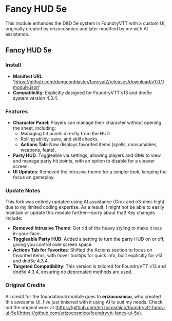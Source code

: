 # Fancy HUD 5e

This module enhances the D&D 5e system in FoundryVTT with a custom UI, originally created by erizocosmico and later modified by me with AI assistance.

## Fancy HUD 5e

### Install
- **Manifest URL**: 'https://github.com/dungeonblaster/fancyui2/releases/download/v1.0.1/module.json'
- **Compatibility**: Explicitly designed for FoundryVTT v13 and dnd5e system version 4.3.4.

### Features
- **Character Panel**: Players can manage their character without opening the sheet, including:
  - Managing hit points directly from the HUD.
  - Rolling ability, save, and skill checks.
  - **Actions Tab**: Now displays favorited items (spells, consumables, weapons, feats).
- **Party HUD**: Toggleable via settings, allowing players and GMs to view and manage party hit points, with an option to disable for a cleaner screen.
- **UI Updates**: Removed the intrusive theme for a simpler look, keeping the focus on gameplay.

### Update Notes
This fork was entirely updated using AI assistance (Grok and o3-mini-high) due to my limited coding expertise. As a result, I might not be able to easily maintain or update this module further—sorry about that! Key changes include:
- **Removed Intrusive Theme**: Got rid of the heavy styling to make it less in-your-face.
- **Toggleable Party HUD**: Added a setting to turn the party HUD on or off, giving you control over screen space.
- **Actions Tab for Favorites**: Shifted the Actions section to focus on favorited items, with hover tooltips for quick info, built explicitly for v13 and dnd5e 4.3.4.
- **Targeted Compatibility**: This version is tailored for FoundryVTT v13 and dnd5e 4.3.4, ensuring no deprecated methods are used.

### Original Credits
All credit for the foundational module goes to **erizocosmico**, who created this awesome UI. I’ve just tinkered with it using AI to suit my needs. Check out the original work at [https://github.com/erizocosmico/foundryvtt-fancy-ui-5e](https://github.com/erizocosmico/foundryvtt-fancy-ui-5e).
